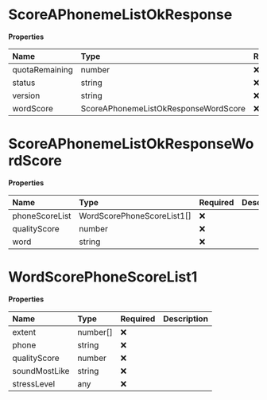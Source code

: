 # ScoreAPhonemeListOkResponse

**Properties**

| Name           | Type                                 | Required | Description |
| :------------- | :----------------------------------- | :------- | :---------- |
| quotaRemaining | number                               | ❌       |             |
| status         | string                               | ❌       |             |
| version        | string                               | ❌       |             |
| wordScore      | ScoreAPhonemeListOkResponseWordScore | ❌       |             |

# ScoreAPhonemeListOkResponseWordScore

**Properties**

| Name           | Type                       | Required | Description |
| :------------- | :------------------------- | :------- | :---------- |
| phoneScoreList | WordScorePhoneScoreList1[] | ❌       |             |
| qualityScore   | number                     | ❌       |             |
| word           | string                     | ❌       |             |

# WordScorePhoneScoreList1

**Properties**

| Name          | Type     | Required | Description |
| :------------ | :------- | :------- | :---------- |
| extent        | number[] | ❌       |             |
| phone         | string   | ❌       |             |
| qualityScore  | number   | ❌       |             |
| soundMostLike | string   | ❌       |             |
| stressLevel   | any      | ❌       |             |

<!-- This file was generated by liblab | https://liblab.com/ -->
